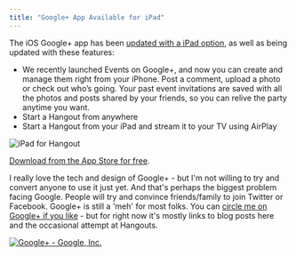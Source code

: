```yaml
---
title: "Google+ App Available for iPad"
---
```

<p>The iOS Google+ app has been <a href="http://googleblog.blogspot.ca/2012/07/google-app-for-ipad-available-now-in.html">updated with a iPad option</a>, as well as being updated with these features:</p>
<ul>
<li>We recently launched Events on Google+, and now you can create and manage them right from your iPhone. Post a comment, upload a photo or check out who’s going. Your past event invitations are saved with all the photos and posts shared by your friends, so you can relive the party anytime you want.</li>
<li>Start a Hangout from anywhere</li>
<li>Start a Hangout from your iPad and stream it to your TV using AirPlay</li>
</ul>
<p><img src="https://chrisenns.com/wp-content/uploads/2012/07/03_ipad-hangout_landscape.png" alt="iPad for Hangout" title="iPad for Hangout" class="aligncenter size-full wp-image-20548" /></p>
<p><a href="http://click.linksynergy.com/fs-bin/stat?id=6PFrOqNV4B8&offerid=146261&type=3&subid=0&tmpid=1826&RD_PARM1=http%253A%252F%252Fitunes.apple.com%252Fca%252Fapp%252Fgoogle%252B%252Fid447119634%253Fmt%253D8%2526uo%253D4%2526partnerId%253D30" target="itunes_store">Download from the App Store for free</a>.</p>
<p>I really love the tech and design of Google+ - but I'm not willing to try and convert anyone to use it just yet. And that's perhaps the biggest problem facing Google. People will try and convince friends/family to join Twitter or Facebook. Google+ is still a 'meh' for most folks. You can <a href="https://plus.google.com/118123290386382463789/">circle me on Google+ if you like</a> - but for right now it's mostly links to blog posts here and the occasional attempt at Hangouts.</p>
<p><a href="http://click.linksynergy.com/fs-bin/stat?id=6PFrOqNV4B8&offerid=146261&type=3&subid=0&tmpid=1826&RD_PARM1=http%253A%252F%252Fitunes.apple.com%252Fca%252Fapp%252Fgoogle%252B%252Fid447119634%253Fmt%253D8%2526uo%253D4%2526partnerId%253D30" target="itunes_store"><img src="http://r.mzstatic.com/images/web/linkmaker/badge_appstore-lrg.gif" alt="Google+ - Google, Inc." style="border: 0;"/></a></p>
